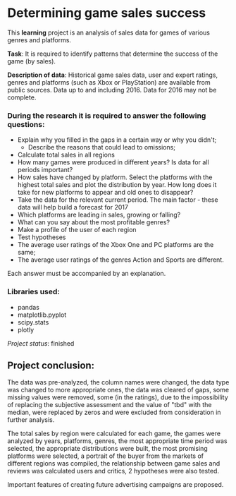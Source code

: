 # Determining game sales success

This **learning** project is an analysis of sales data for games of various genres and platforms.

**Task**: It is required to identify patterns that determine the success of the game (by sales).

**Description of data**: Historical game sales data, user and expert ratings, genres and platforms (such as Xbox or PlayStation) are available from public sources.
Data up to and including 2016. Data for 2016 may not be complete.

### During the research it is required to answer the following questions:

- Explain why you filled in the gaps in a certain way or why you didn't;
  - Describe the reasons that could lead to omissions;
- Calculate total sales in all regions
- How many games were produced in different years? Is data for all periods important?
- How sales have changed by platform. Select the platforms with the highest total sales and plot the distribution by year. How long does it take for new platforms to appear and old ones to disappear?
- Take the data for the relevant current period. The main factor - these data will help build a forecast for 2017
- Which platforms are leading in sales, growing or falling?
- What can you say about the most profitable genres?
- Make a profile of the user of each region
- Test hypotheses
 - The average user ratings of the Xbox One and PC platforms are the same;
 - The average user ratings of the genres Action and Sports are different.

  
Each answer must be accompanied by an explanation.





### Libraries used:

* pandas
* matplotlib.pyplot
* scipy.stats
* plotly

*Project status*: finished

## Project conclusion: 

The data was pre-analyzed, the column names were changed, the data type was changed to more appropriate ones, the data was cleared of gaps, some missing values were removed,
some (in the ratings), due to the impossibility of replacing the subjective assessment and the value of "tbd" with the median, were replaced by zeros and were excluded from consideration in further analysis.

The total sales by region were calculated for each game, the games were analyzed by years, platforms, genres, the most appropriate time period was selected, the appropriate distributions were built, the most promising platforms were selected, a portrait of the buyer from the markets of different regions was compiled, the relationship between game sales and reviews was calculated users and critics, 2 hypotheses were also tested.


Important features of creating future advertising campaigns are proposed.